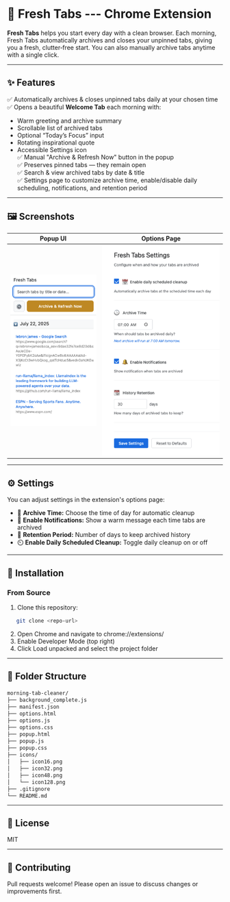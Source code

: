 # 🌅 Fresh Tabs --- Chrome Extension

**Fresh Tabs** helps you start every day with a clean browser. Each morning, Fresh Tabs automatically archives and closes your unpinned tabs, giving you a fresh, clutter‑free start. You can also manually archive tabs anytime with a single click.

---

## ✨ Features  
✅ Automatically archives & closes unpinned tabs daily at your chosen time  
✅ Opens a beautiful **Welcome Tab** each morning with:  
- Warm greeting and archive summary  
- Scrollable list of archived tabs  
- Optional “Today’s Focus” input  
- Rotating inspirational quote  
- Accessible Settings icon  
✅ Manual "Archive & Refresh Now" button in the popup  
✅ Preserves pinned tabs — they remain open  
✅ Search & view archived tabs by date & title  
✅ Settings page to customize archive time, enable/disable daily scheduling, notifications, and retention period  

---

## 🖼️ Screenshots
| Popup UI | Options Page |
|----------|--------------|
| ![Popup](docs/popup.png) | ![Options](docs/options.png) |

---

## ⚙️ Settings
You can adjust settings in the extension's options page:
- 📅 **Archive Time:** Choose the time of day for automatic cleanup
- 🔔 **Enable Notifications:** Show a warm message each time tabs are archived
- 🧹 **Retention Period:** Number of days to keep archived history
- ⏲️ **Enable Daily Scheduled Cleanup:** Toggle daily cleanup on or off

---

## 🚀 Installation
### From Source
1. Clone this repository:
```bash
   git clone <repo-url>
   ```
2.  Open Chrome and navigate to chrome://extensions/
3.  Enable Developer Mode (top right)
4.  Click Load unpacked and select the project folder

---

## 📂 Folder Structure

```text
morning-tab-cleaner/
├── background_complete.js
├── manifest.json
├── options.html
├── options.js
├── options.css
├── popup.html
├── popup.js
├── popup.css
├── icons/
│   ├── icon16.png
│   ├── icon32.png
│   ├── icon48.png
│   └── icon128.png
├── .gitignore
└── README.md
```

---

## 📝 License
MIT

---

## 👏 Contributing
Pull requests welcome! Please open an issue to discuss changes or improvements first.